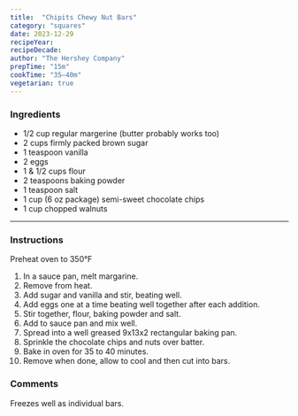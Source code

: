 ```yaml
---
title:  "Chipits Chewy Nut Bars"
category: "squares"
date: 2023-12-29
recipeYear:
recipeDecade:
author: "The Hershey Company"
prepTime: "15m"
cookTime: "35–40m"
vegetarian: true
---
```


### Ingredients

- 1/2 cup regular margerine (butter probably works too)
- 2 cups firmly packed brown sugar
- 1 teaspoon vanilla
- 2 eggs
- 1 & 1/2 cups flour
- 2 teaspoons baking powder
- 1 teaspoon salt
- 1 cup (6 oz package) semi-sweet chocolate chips
- 1 cup chopped walnuts

---

### Instructions

Preheat oven to 350°F

1. In a sauce pan, melt margarine.
2. Remove from heat. 
3. Add sugar and vanilla and stir, beating well.
4. Add eggs one at a time beating well together after each addition.
5. Stir together, flour, baking powder and salt.
6. Add to sauce pan and mix well.
7. Spread into a well greased 9x13x2 rectangular baking pan.
8. Sprinkle the chocolate chips and nuts over batter.
9. Bake in oven for 35 to 40 minutes.
10. Remove when done, allow to cool and then cut into bars.

### Comments

Freezes well as individual bars. 